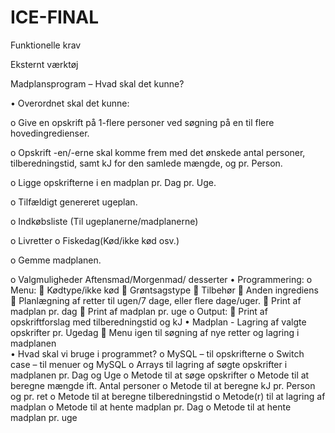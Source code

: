 # ICE-FINAL 

Funktionelle krav

Eksternt værktøj

Madplansprogram – Hvad skal det kunne? 

•	Overordnet skal det kunne: 

o	Give en opskrift på 1-flere personer ved søgning på en til flere hovedingredienser. 

o	Opskrift -en/-erne skal komme frem med det ønskede antal personer, tilberedningstid, samt kJ for den samlede mængde, og pr. Person. 

o	Ligge opskrifterne i en madplan pr. Dag pr. Uge. 

o	Tilfældigt genereret ugeplan. 

o	Indkøbsliste (Til ugeplanerne/madplanerne) 

o	Livretter
o	Fiskedag(Kød/ikke kød osv.) 

o	Gemme madplanen. 

o	Valgmuligheder Aftensmad/Morgenmad/ desserter 
•	Programmering: 
o	Menu: 
	Kødtype/ikke kød 
	Grøntsagstype 
	Tilbehør 
	Anden ingrediens 
	Planlægning af retter til ugen/7 dage, eller flere dage/uger. 
	Print af madplan pr. dag 
	Print af madplan pr. uge 
o	Output: 
	Print af opskriftforslag med tilberedningstid og kJ 
•	Madplan - Lagring af valgte opskrifter pr. Ugedag 
	Menu igen til søgning af nye retter og lagring i madplanen  
•	Hvad skal vi bruge i programmet? 
o	MySQL – til opskrifterne 
o	Switch case – til menuer og MySQL 
o	Arrays til lagring af søgte opskrifter i madplanen pr. Dag og Uge 
o	Metode til at søge opskrifter 
o	Metode til at beregne mængde ift. Antal personer 
o	Metode til at beregne kJ pr. Person og pr. ret 
o	Metode til at beregne tilberedningstid 
o	Metode(r) til at lagring af madplan 
o	Metode til at hente madplan pr. Dag 
o	Metode til at hente madplan pr. uge 
 

